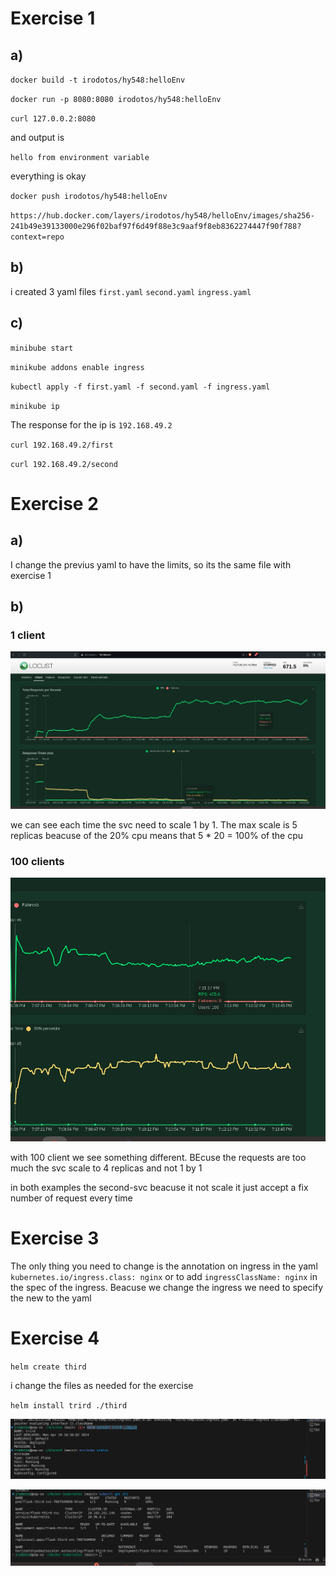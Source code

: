 # Exercise 1
## a)
`docker build -t irodotos/hy548:helloEnv`

`docker run -p 8080:8080 irodotos/hy548:helloEnv`

`curl 127.0.0.2:8080`

and output is 

`hello from environment variable`

everything is okay

`docker push irodotos/hy548:helloEnv`

`https://hub.docker.com/layers/irodotos/hy548/helloEnv/images/sha256-241b49e39133000e296f02baf97f6d49f88e3c9aaf9f8eb8362274447f90f788?context=repo`
## b)
i created 3 yaml files
`first.yaml`
`second.yaml`
`ingress.yaml`
## c)
`minibube start`

`minikube addons enable ingress`

`kubectl apply -f first.yaml -f second.yaml -f ingress.yaml`

`minikube ip`

The response for the ip is `192.168.49.2`

`curl 192.168.49.2/first`

`curl 192.168.49.2/second`

# Exercise 2

## a)

I change the previus yaml to have the limits, so its the same file with exercise 1

## b)

### 1 client
![alt text](/exercise3/screenshots/1client.png)

we can see each time the svc need to scale 1 by 1. The max scale is 5 replicas beacuse of the 20% cpu means that 5 * 20 = 100% of the cpu

### 100 clients
![alt text](/exercise3/screenshots/100clients.png)

with 100 client we see something different. BEcuse the requests are too much the svc scale to 4 replicas and not 1 by 1

in both examples the second-svc beacuse it not scale it just accept a fix number of request every time

# Exercise 3

The only thing you need to change is the annotation on ingress in the yaml `kubernetes.io/ingress.class: nginx` or to add `ingressClassName: nginx` in the spec of the ingress. Beacuse we change the ingress we need to specify the new to the yaml

# Exercise 4

`helm create third`

i change the files as needed for the exercise

`helm install trird ./third`

![alt text](/exercise3/screenshots/ex4install.png)

![alt text](/exercise3/screenshots/ex4getAll.png)
